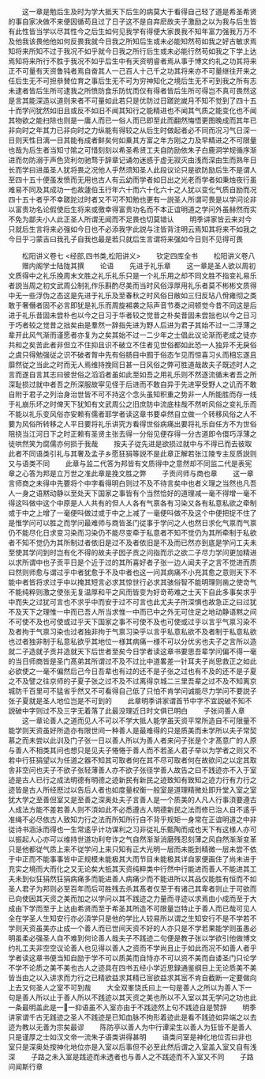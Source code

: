 <!-- { "loadSidebar": true } -->
　　这一章是勉后生及时为学大抵天下后生的病莫大于看得自己轻了道是希圣希贤的事自家决做不来便因循苟且过了日子这不是自弃麽故夫子激励之以为我与后生皆有此性皆当学以尽其性今之后生如何见我学有得便大家畏我不知年富力强我万万不及他我该畏他他如何反畏我就今日我之所知后生或未必能知然苟如我之好古敏求焉知将来所知不过于我况不如乎就今日我之所行后生或未必能行然苟如我之下学上达焉知将来所行不胜于我况不如乎后生中有天资明睿者焉从事于博文约礼之功其将来正不可量有天资鲁钝者焉自奋其人一己百人十己千之功其将来亦不可量继往开来之任后生无不可担叅賛位育之事后生无不可为穷神知化之境后生无不可到我之所有志未逮者皆后生所可逮我之所愤防食乐防忧而仅有得者皆后生所可得岂不真可畏然这是言其能深造以道则来者不可量如此若只是优防过日蹉跎嵗月不知不觉到了四十五十而学问犹然如旧且或反不如旧不闻其知行之能精进也不闻其气质之能变化也不闻其物欲之能扫除也则是一庸人而已一俗人而已即至此而翻然悔悟更图晚成而其年已非向时之年其力已非向时之力纵能有得较之从后生时做起者必不同而况习气日深一日则天性日漓一日其能有成者鲜矣何如乗其方富之年方刚之力及早精进之不可限量也哉为后生者当知寸隂之可惜刻刻以希圣希贤工夫自防励依朱子白鹿洞学规循序渐进而勿防溺于声色货利勿驰骛于辞章记诵勿迷惑于虚无寂灭由浅而深由生而熟年日长而学曰进虽圣人犹将畏之况他人乎然须知圣人此段议论只是欲防励后生不是谓人至四十五十便虽发愤而无用也古人有云幼而学者如日出之光老而学者如秉烛夜行虽难易不同及其成功一也故蘧伯玉行年六十而六十化六十之人犹以变化气质自励而况四十五十者乎不幸蹉跎过时者又不可不知勉也更有一説圣人所谓可畏是以学问论非以富贵功名论假使后生将来或徼幸得富贵功名而不本正谊明道之学问外虽赫然而实不免为鄙夫小人此正圣人所谓无闻而不足畏也切莫错认
　　明季讲家皆云来对今只就后生言将来必强如今日也不必添我字此説与注皆背注明云焉知其将来不如我之今日乎刁蒙吉曰我孔子自我也最是若只就后生言谓将来强如今日则不见得可畏

　　松阳讲义卷七
<经部,四书类,松阳讲义>
　　钦定四库全书
　　松阳讲义卷八
　　赠内阁学士陆陇其撰
　　论语
　　先进于礼乐章
　　这一章是圣人欲以周初文质得中之礼乐挽周末文胜之礼乐礼乐只是一个礼乐用之却不同文胜不指变礼易乐者説当周之初文武周公制礼作乐斟酌尽美而当时风俗淳厚用礼乐者莫不彬彬文质得中无一些浮伪之态这是先进于礼乐及至春秋之时风俗日敝如三归反玷八佾雍彻之类敢于奢僭者固不必言即犹是礼乐而周旋裼袭之际声音节奏之间顿觉今昔不同这是后进于礼乐昔固未尝朴也以今之日习于华者较之觉昔之朴矣昔固未尝拙也以今之日习于巧者较之觉昔之拙矣由是羣然一辞指先进为野人后进为君子其始不过一二浮薄之辈开此风气渐而谨愿者亦复为之矣其始不过一二少年之士倡此议论渐而老成之徒亦共和之矣苦此者非但立不住抑且识不破立不住者见世俗都如此恐一人独异不无戾俗之虞只得勉强従之识不破者胷中先有俗肠目中囿于俗态乍见而惊喜习乆而相忘遂且靡然従之当此之时而无人焉维持挽囘日甚一日风俗之弊可胜道哉故夫子既述时人之言而遂自言其志曰彼世俗之滔滔者虽如此至如吾之用礼乐则不然逐流循末者吾之所深耻损过就中者吾之所深服故寜见怪于后进而不敢自异于先进寜受野人之讥而不敢自附于君子之列治身治世皆不可不持这个念头虽知积重之势非一人所能胜而存一线于礼崩乐坏之时俾天下犹知有文武周公之旧庶防中流底柱哉不然听风俗之变礼乐而不能以礼乐变风俗亦安赖有儒者耶学者读这章书要卓然自立做一个转移风俗之人不要为风俗所转移之人平日要将礼乐讲究方看得世俗病痛出要将礼乐自任方不为世俗阻挠当江河日下之时正赖有圣贤主张去得一分俗见便存得一分古道即令儇巧浮薄之徒哄然笑为腐儒亦何损于我哉
　　按夫子従先进是欲损过就中与不得已而去彼取此者不同语类引礼与其奢及孟子乡愿狂狷等説不是此章正解若张江陵专主反质説则又与语类不同
　　此章与监二代答为邦皆有文质得中之意然却不同监二代是表宪章之心答为邦是立万世之准此章是挽文胜之弊
　　子贡问师与商也章
　　这一章言师商之未得中先要将个中字看得明白则过不及不待言矣中也者义理之当然也凡吾人一身之语黙动静以至处天下国家之事皆有个当然恰好的道理减一毫不得增一毫不得这呌做中这个中原是人人共有的但人人各有气禀各有习染又各有私意私欲之牵制或于中之上增了一毫便呌做过或于中之上减了一毫便呌做不及这个中便把捉不住了是惟学问可以胜之而学问最难师与商皆圣门従事于学问之人也然日求化气禀而气禀仍不能尽化日求变习染而习染仍不能尽变牵于私意者不知不觉仍为其所牵制于私欲者不知不觉仍为其所制过者依旧是过不及者依旧是不及而已然亦到底是学问工夫未至使其学问到时岂有化不得的故夫子因子贡之问指而示之欲二子尽力学问更加精进以求所谓中也子贡平日是个近于过的其所喜好者子张一边人闻夫子之言不觉进而质曰然则师愈与谓过乎中者犹愈于不及中者也这一问其病痛不小充其愈之意则天下不能中者皆将求过乎中以掩其短言必求其惊世行必求其骇俗智不能明理则凿之使竒气不能纯粹则激之使张无复温厚和平之风而皆变为好竒苟难之士天下自此多事矣求乎中而失之过犹可言也不求乎中而安于过不可言也此尤夫子所深惧也故急正之曰过犹不及天下之理惟一中而已吾人所当求惟一中而已中之外无可住足之地动静语黙之间不可使不及也可使或过乎天下国家之事不可使不及也可使或过乎以言乎气禀习染不及者拘于气禀习染也过者独非拘于气禀习染乎以言乎私意私欲不及者制于私意私欲也过者独非制于私意私欲乎其地位一様其病痛一様不可以分优劣也夫子之言所以造就二子造就子贡并造就天下后世者至矣今日学者读这章书要思吾辈学问偏不得一毫的当日师商皆是圣门髙弟其所谓过不及不过比中道畧差一针耳夫子尚思救正之如此必欲使之一毫不偏然后己今日吾辈也有过的还不是子张之过也有不及的还不是子夏之不及譬之往京师的子夏子张之过不及不过离得京城二三里吾辈之过不及不知离京城防千百里可不猛省乎然又不可看得自己低了只怕不肯学问诚能尽力学问不要説子张子夏就是圣人地位岂是不可到的
　　此章明季讲家谓首节中字不宜説破不知不説破中字则过不及三字无着落了此最没理近日时文俱已明白
　　子张问善人章
　　这一章论善人之道而见人不可以不学大抵人能学虽天资平常所造自不可限量不能学则天资虽好所造亦有限世间一种善人是最难得的只是质美而未学所以夫子常契慕之而未尝以此训及门子张一日以善人所以为善人者来问子张是个才髙意广的人原与善人不相类其问也想只是见夫子惓惓于善人而不若圣人君子举以为学者之则又不若中行狂狷望以为任道之器不知其可取者何在其不尽可取者何在故欲问之以定其取舎非空问也夫子不欲子张轻薄善人亦不欲子张径学善人故告之曰不践迹亦不入于室迹是古人已行之成法明德有明德之迹新民有新民之迹致知有致知之迹力行有力行之迹皆是古人所经厯过以告后人者也如度量权衡一般室是道理精微处即升堂入室之室犹大学之至善但室又是至善之深奥处夫子言善人是一个质美的人凡人行事湏要遵古人成法方能不差若善人则不湏如此不必悉遵古人明德新民之法而修已治人自不逺乎准绳不必尽依古人致知力行之法而所知所行自不背乎规矩一身常在正谊明道之中非従诗书涵泳而得也一生常逺乎计功谋利之习非従礼乐甄陶而成也天下有这様人亦可以振起人心亦可以维持世道功利夸诈之气自然渐渐消磨残忍刻薄之风自然渐渐变革只是他都従气质上来不従学问上来只知有正大光明一层而未能到精微一层未尝不依于中正而不能事事皆中正规模未能极其大而节目未能极其详自家便画住了尚未进于充实之境而大而化之又无论矣大扺其天资纯粹类中行然中行能进而善人不能进其工夫未到似狂狷然狂狷病痛多而能进善人病痛少而不能进所以其品仅能胜有恒而不如圣人君子为邦则必至百年而后可胜残去杀其髙者仅至于有诸己其卑者则止于可欲而已向使因其天资之美而加之以学问以其不践迹之力量而寻迹以求焉由小成而至于大成由下学而至于上达由希贤而至于希圣其所造不可限量岂特止于善人而已哉可见人全在学圣人生知安行亦必湏学只是他的学比人较易所以谓之生知安行不是不学若不学则天资虽美亦止成一个善人而已世间天资不好的人亦只是不学若果能学则虽愚必明虽柔必强圣人自不难到何论善人哉夫子不践迹二句便是教子张以学欲引他做博文约礼工夫非空空议论善人也见得以善人之资而不学尚且止于如此而况不如善人者乎学者读这章书便当知自励于学不可以质美而自恃亦不可以资不美而自诿圣门只论学不学不论质之美不美也古人之迹具在四书五经小学近思録通鉴纲目上无论质美不美皆当由之以入讲求而力行之已精欲益求其精已宻欲益求其宻不肯自截断一定要做向上去又何圣人之室不可到哉
　　大全双峯饶氏曰上一句是善人之所以为善人下一句是善人所以止于善人所以不践迹以其天资之美也所以不入室以其无学问之功也此一条最明盖此是一一抑语虽不入室亦由于不践迹然上句不践迹自是赞辞
　　明季讲家谓千古无践迹之圣人不践迹是已知血脉不拘形着迹此是看不践迹如异端之以去迹为教以无善为宗矣最谬
　　陈防亭以善人为中行谭梁生以善人为狂皆不是善人只是谨厚之士如汉文帝一流朱子语类讲得甚明
　　语类问室是神化地位否曰非也室只是深奥处按神化地位亦是入室以后事但不必至此然后谓之入室盖入室又自有浅深
　　子路之未入室是践迹而未透者也与善人之不践迹而不入室又不同
　　子路问闻斯行章
